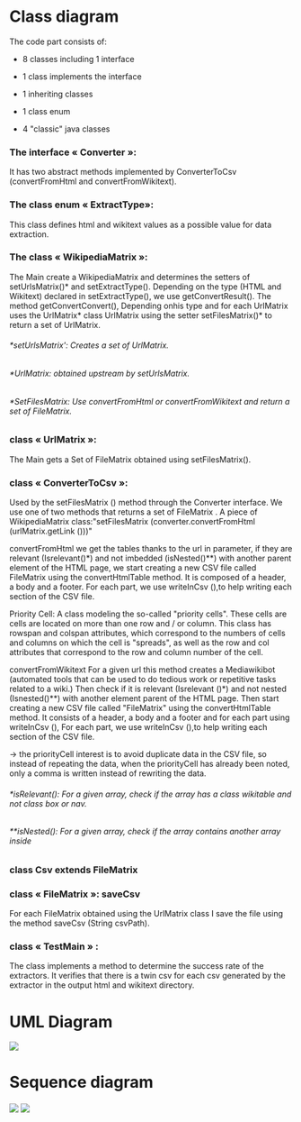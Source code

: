 # Class diagram

The code part consists of:

* 8 classes including 1 interface

* 1 class implements the interface

* 1 inheriting classes

* 1 class enum 

* 4 "classic" java classes

### The interface  « Converter »:
It has two abstract methods implemented by ConverterToCsv (convertFromHtml and convertFromWikitext).

### The class enum « ExtractType»:
This class defines html and wikitext values as a possible value for data extraction.

### The class « WikipediaMatrix »:
The Main create a WikipediaMatrix and determines the setters of setUrlsMatrix()* and setExtractType().  Depending on the type (HTML and Wikitext) declared in setExtractType(), we use getConvertResult(). 
The method getConvertConvert(), Depending onhis type and for each UrlMatrix uses the UrlMatrix* class  UrlMatrix  using the setter setFilesMatrix()* to return a set of UrlMatrix.

###### *setUrlsMatrix': Creates a set of UrlMatrix.

###### *UrlMatrix: obtained upstream by setUrlsMatrix.

###### *SetFilesMatrix: Use convertFromHtml or convertFromWikitext and return a set of FileMatrix.

### class  « UrlMatrix »:

The Main gets a Set of FileMatrix obtained using setFilesMatrix().

### class  « ConverterToCsv »:

Used by the setFilesMatrix () method through the Converter interface. We use one of two methods that returns a set of FileMatrix .
A piece of WikipediaMatrix class:"setFilesMatrix (converter.convertFromHtml (urlMatrix.getLink ()))"
 
convertFromHtml
we get the tables thanks to the url in parameter, if they are relevant (Isrelevant()*) and not imbedded (isNested()**) with another parent element of the HTML page, we start creating a new CSV file called FileMatrix using the convertHtmlTable method. It is composed of a header, a body and a footer. For each part, we use writeInCsv (),to help writing each section of the CSV file.

Priority Cell: 
A class modeling the so-called "priority cells". These cells are cells are located on more than one row and / or column. This class has rowspan and colspan attributes, which correspond to the numbers of cells and columns on which the cell is "spreads", as well as the row and col attributes that correspond to the row and column number of the cell.

convertFromWikitext
For a given url this method creates a Mediawikibot (automated tools that can be used to do tedious work or repetitive tasks related to a wiki.) Then check if it is relevant (Isrelevant ()*) and not nested (Isnested()**) with another element parent of the HTML page. Then start creating a new CSV file called "FileMatrix" using the convertHtmlTable method. It consists of a header, a body and a footer and for each part using writeInCsv (), For each part, we use writeInCsv (),to help writing each section of the CSV file.

→ the priorityCell interest is to avoid duplicate data in the CSV file, so instead of repeating the data, when the priorityCell has already been noted, only a comma is written instead of rewriting the data.

###### *isRelevant(): For a given array, check if the array has a class wikitable and not class box or nav.

###### **isNested(): For a given array, check if the array contains another array inside

###  class Csv extends FileMatrix

### class « FileMatrix »:  saveCsv

For each FileMatrix obtained using the UrlMatrix class I save the file using the method saveCsv (String csvPath).

### class « TestMain » : 

The class implements a method to determine the success rate of the extractors. It verifies that there is a twin csv for each csv generated by the extractor in the output html and wikitext directory.

# UML Diagram

<img align="center" src="/src/img/ipdl_uml.png">

# Sequence diagram

<img align="center" src="/src/img/sequence1.png">
<img align="center" src="/src/img/sequence2.png">

